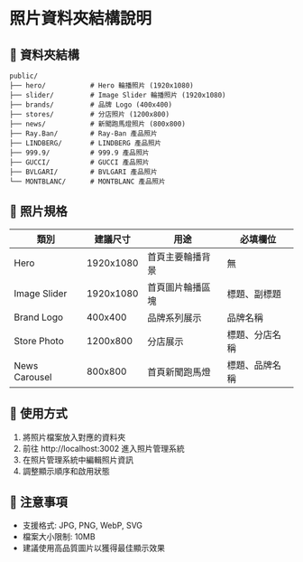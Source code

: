 # 照片資料夾結構說明

## 📁 資料夾結構

```
public/
├── hero/           # Hero 輪播照片 (1920x1080)
├── slider/         # Image Slider 輪播照片 (1920x1080)
├── brands/         # 品牌 Logo (400x400)
├── stores/         # 分店照片 (1200x800)
├── news/           # 新聞跑馬燈照片 (800x800)
├── Ray.Ban/        # Ray-Ban 產品照片
├── LINDBERG/       # LINDBERG 產品照片
├── 999.9/          # 999.9 產品照片
├── GUCCI/          # GUCCI 產品照片
├── BVLGARI/        # BVLGARI 產品照片
└── MONTBLANC/      # MONTBLANC 產品照片
```

## 📸 照片規格

| 類別 | 建議尺寸 | 用途 | 必填欄位 |
|------|----------|------|----------|
| Hero | 1920x1080 | 首頁主要輪播背景 | 無 |
| Image Slider | 1920x1080 | 首頁圖片輪播區塊 | 標題、副標題 |
| Brand Logo | 400x400 | 品牌系列展示 | 品牌名稱 |
| Store Photo | 1200x800 | 分店展示 | 標題、分店名稱 |
| News Carousel | 800x800 | 首頁新聞跑馬燈 | 標題、品牌名稱 |

## 🚀 使用方式

1. 將照片檔案放入對應的資料夾
2. 前往 http://localhost:3002 進入照片管理系統
3. 在照片管理系統中編輯照片資訊
4. 調整顯示順序和啟用狀態

## 📝 注意事項

- 支援格式: JPG, PNG, WebP, SVG
- 檔案大小限制: 10MB
- 建議使用高品質圖片以獲得最佳顯示效果
